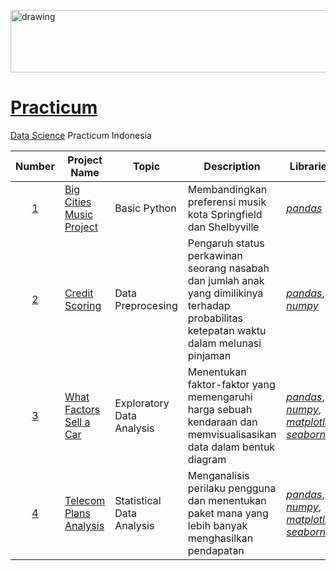 <p align="left">
  <a href="https://practicum.com/id-idn/">
    <img src="https://github.com/syaiddewantoro/resources/blob/main/images/prac.png" alt="drawing" width="900" height="100">
  </a>
</p>

# [Practicum](https://practicum.com/?from=nm)
[Data Science](https://practicum.com/id-idn/data-scientist-beta/) Practicum Indonesia


| Number | Project Name | Topic | Description | Libraries |
| :---: | --- | --- | --- | --- |
| [1](https://github.com/syaiddewantoro/practicum/tree/main/1.music_project) | [Big Cities Music Project](https://github.com/syaiddewantoro/practicum/blob/main/1.music_project/music_project.ipynb) | Basic Python | Membandingkan preferensi musik kota Springfield dan Shelbyville | *[pandas](https://pandas.pydata.org/docs/user_guide/index.html)* |
| [2](https://github.com/syaiddewantoro/practicum/tree/main/2.credit_scoring) | [Credit Scoring](https://github.com/syaiddewantoro/practicum/blob/main/2.credit_scoring/credit_scoring.ipynb) | Data Preprocesing | Pengaruh status perkawinan seorang nasabah dan jumlah anak yang dimilikinya terhadap probabilitas ketepatan waktu dalam melunasi pinjaman | *[pandas](https://pandas.pydata.org/docs/user_guide/index.html)*, *[numpy](https://numpy.org/doc/stable/user/index.html)* |
| [3](https://github.com/syaiddewantoro/practicum/tree/main/3.vehicles_price) | [What Factors Sell a Car]() | Exploratory Data Analysis | Menentukan faktor-faktor yang memengaruhi harga sebuah kendaraan dan memvisualisasikan data dalam bentuk diagram | *[pandas](https://pandas.pydata.org/docs/user_guide/index.html)*, *[numpy](https://numpy.org/doc/stable/user/index.html)*, *[matplotlib](https://matplotlib.org/stable/users/getting_started/index.html)*, *[seaborn](https://seaborn.pydata.org/tutorial.html)* |
| [4](https://github.com/syaiddewantoro/practicum/tree/main/4.telecom_plans_analysis) | [Telecom Plans Analysis]() | Statistical Data Analysis | Menganalisis perilaku pengguna dan menentukan paket mana yang lebih banyak menghasilkan pendapatan | *[pandas](https://pandas.pydata.org/docs/user_guide/index.html)*, *[numpy](https://numpy.org/doc/stable/user/index.html)*, *[matplotlib](https://matplotlib.org/stable/users/getting_started/index.html)*, *[seaborn](https://seaborn.pydata.org/tutorial.html)* |

